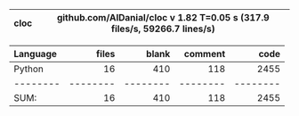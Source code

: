 cloc|github.com/AlDanial/cloc v 1.82  T=0.05 s (317.9 files/s, 59266.7 lines/s)
--- | ---

Language|files|blank|comment|code
:-------|-------:|-------:|-------:|-------:
Python|16|410|118|2455
--------|--------|--------|--------|--------
SUM:|16|410|118|2455

